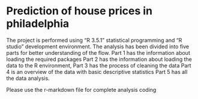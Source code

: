 # Prediction of house prices in philadelphia
The project is performed using “R 3.5.1” statistical programming and “R studio” development environment.
The analysis has been divided into five parts for better understanding of the flow. 
Part 1 has the information about loading the required packages
Part 2 has the information about loading the data to the R environment, 
Part 3 has the process of cleaning the data
Part 4 is an overview of the data with basic descriptive statistics 
Part 5 has all the data analysis.

Please use the r-markdown file for complete analysis coding
